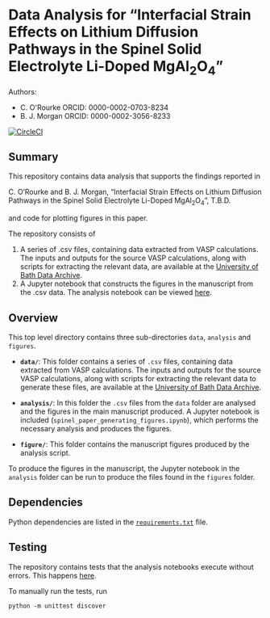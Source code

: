 # Data Analysis for &ldquo;Interfacial Strain Effects on Lithium Diffusion Pathways in the Spinel Solid Electrolyte Li-Doped MgAl<sub>2</sub>O<sub>4</sub>&rdquo;

Authors:  
- C. O'Rourke ORCID:  0000-0002-0703-8234 
- B. J. Morgan ORCID: 0000-0002-3056-8233

[![CircleCI](https://circleci.com/gh/bjmorgan/data_NEB_spinel.svg?style=svg&circle-token=858a87f5298c9e6fc09a308ffa0d66652907dc82)](https://circleci.com/gh/bjmorgan/data_NEB_spinel)

## Summary

This repository contains data analysis that supports the findings reported in 

C. O’Rourke and B. J. Morgan, &ldquo;Interfacial Strain Effects on Lithium Diffusion Pathways in the Spinel Solid Electrolyte Li-Doped MgAl<sub>2</sub>O<sub>4</sub>&rdquo;, T.B.D.

and code for plotting figures in this paper.

The repository consists of
1. A series of .csv files, containing data extracted from VASP calculations. The inputs and outputs for the source VASP calculations, along with scripts for extracting the relevant data, are available at the [University of Bath Data Archive](https://dx.doi.org/10.15125/BATH-00438).
2. A Jupyter notebook that constructs the figures in the manuscript from the .csv data. The analysis notebook can be viewed [here](https://nbviewer.jupyter.org/github/bjmorgan/data_NEB_spinel/blob/master/analysis/spinel_paper_generating_figures.ipynb).

## Overview

This top level directory contains three sub-directories `data`, `analysis` and `figures`. 
 
* **`data/`**: This folder contains a series of `.csv` files, containing data extracted from VASP calculations. The inputs and outputs for the source VASP calculations, along with scripts for extracting the relevant data to generate these files, are available at the [University of Bath Data Archive](https://dx.doi.org/10.15125/BATH-00438).

* **`analysis/`**: In this folder the `.csv` files from the `data` folder are analysed and the figures in the main manuscript produced. A Jupyter notebook is included (`spinel_paper_generating_figures.ipynb`),  which performs the necessary analysis and produces the figures.

* **`figure/`**: This folder contains the manuscript figures produced by the analysis script.

To produce the figures in the manuscript, the Jupyter notebook in the `analysis` folder can be run to produce the files found in the `figures` folder.

## Dependencies

Python dependencies are listed in the [`requirements.txt`](requirements.txt) file.

## Testing

The repository contains tests that the analysis notebooks execute without errors. This happens [here](https://circleci.com/gh/bjmorgan/data_NEB_spinel).

To manually run the tests, run
```
python -m unittest discover
```
